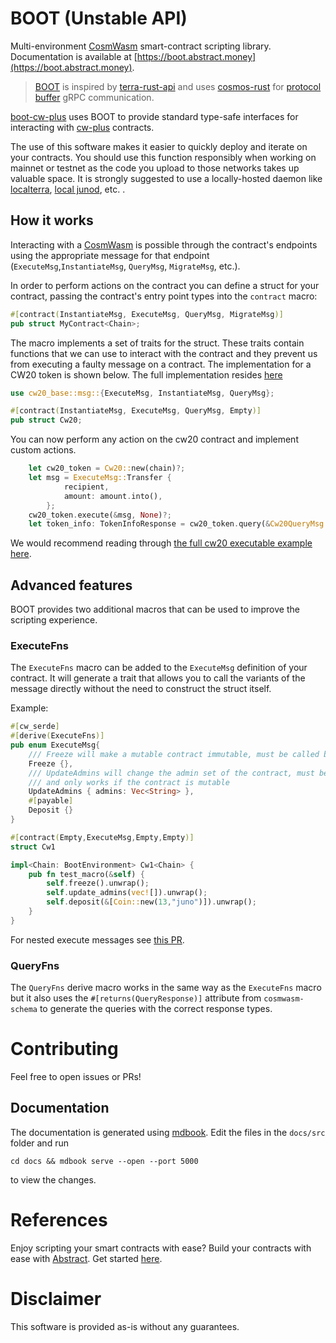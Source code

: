 <!-- ![alt text](https://raw.githubusercontent.com/Abstract-OS/assets/c85b8ed5104b26bfb0f97dc9d30a8813a4a1b60b/DALL%C2%B7E%20Boot%20(2).png) -->
# BOOT (Unstable API)

Multi-environment [CosmWasm](https://cosmwasm.com/) smart-contract scripting library.  Documentation is available at [https://boot.abstract.money](https://boot.abstract.money).

> [BOOT](boot-core/README.md) is inspired by [terra-rust-api](https://github.com/PFC-Validator/terra-rust) and uses [cosmos-rust](https://github.com/cosmos/cosmos-rust) for [protocol buffer](https://developers.google.com/protocol-buffers/docs/overview) gRPC communication.


[boot-cw-plus](boot-cw-plus/README.md) uses BOOT to provide standard type-safe interfaces for interacting with [cw-plus](https://github.com/CosmWasm/cw-plus) contracts.

The use of this software makes it easier to quickly deploy and iterate on your contracts. You should use this function responsibly when working on mainnet or testnet as the code you upload to those networks takes up valuable space. It is strongly suggested to use a locally-hosted daemon like [localterra](https://github.com/terra-money/LocalTerra), [local junod](https://docs.junonetwork.io/smart-contracts-and-junod-development/junod-local-dev-setup), etc.
.
## How it works

Interacting with a [CosmWasm](https://cosmwasm.com/) is possible through the contract's endpoints using the appropriate message for that endpoint (`ExecuteMsg`,`InstantiateMsg`, `QueryMsg`, `MigrateMsg`, etc.).

In order to perform actions on the contract you can define a struct for your contract, passing the contract's entry point types into the `contract` macro:

```rust
#[contract(InstantiateMsg, ExecuteMsg, QueryMsg, MigrateMsg)]
pub struct MyContract<Chain>;
```

The macro implements a set of traits for the struct. These traits contain functions that we can use to interact with the contract and they prevent us from executing a faulty message on a contract. The implementation for a CW20 token is shown below. The full implementation resides [here](boot-cw-plus/src/cw20.rs)

```rust
use cw20_base::msg::{ExecuteMsg, InstantiateMsg, QueryMsg};

#[contract(InstantiateMsg, ExecuteMsg, QueryMsg, Empty)]
pub struct Cw20;
```

You can now perform any action on the cw20 contract and implement custom actions.

```rust
    let cw20_token = Cw20::new(chain)?;
    let msg = ExecuteMsg::Transfer {
            recipient,
            amount: amount.into(),
        };
    cw20_token.execute(&msg, None)?;
    let token_info: TokenInfoResponse = cw20_token.query(&Cw20QueryMsg::TokenInfo {}).await?;
```

We would recommend reading through [the full cw20 executable example here](boot-core/examples/cw20.rs).

## Advanced features

BOOT provides two additional macros that can be used to improve the scripting experience. 

### ExecuteFns
The `ExecuteFns` macro can be added to the `ExecuteMsg` definition of your contract. It will generate a trait that allows you to call the variants of the message directly without the need to construct the struct itself. 

Example:
```rust
#[cw_serde]
#[derive(ExecuteFns)]
pub enum ExecuteMsg{
    /// Freeze will make a mutable contract immutable, must be called by an admin
    Freeze {},
    /// UpdateAdmins will change the admin set of the contract, must be called by an existing admin,
    /// and only works if the contract is mutable
    UpdateAdmins { admins: Vec<String> },
    #[payable]
    Deposit {}
}

#[contract(Empty,ExecuteMsg,Empty,Empty)]
struct Cw1

impl<Chain: BootEnvironment> Cw1<Chain> {
    pub fn test_macro(&self) {
        self.freeze().unwrap();
        self.update_admins(vec![]).unwrap(); 
        self.deposit(&[Coin::new(13,"juno")]).unwrap();
    }
}
```
For nested execute messages see [this PR](https://github.com/Abstract-OS/BOOT/pull/40). 

### QueryFns 

The `QueryFns` derive macro works in the same way as the `ExecuteFns` macro but it also uses the `#[returns(QueryResponse)]` attribute from `cosmwasm-schema` to generate the queries with the correct response types.

# Contributing
Feel free to open issues or PRs!

## Documentation
The documentation is generated using [mdbook](https://rust-lang.github.io/mdBook/index.html). Edit the files in the `docs/src` folder and run
```shell
cd docs && mdbook serve --open --port 5000
```
to view the changes.

# References
Enjoy scripting your smart contracts with ease? Build your contracts with ease with [Abstract](https://abstract.money). Get started [here](https://docs.abstract.money/building-on-abstract/writing-modules/writing-an-app).

# Disclaimer
This software is provided as-is without any guarantees.
